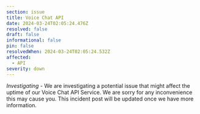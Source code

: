 ```yaml
---
section: issue
title: Voice Chat API
date: 2024-03-24T02:05:24.476Z
resolved: false
draft: false
informational: false
pin: false
resolvedWhen: 2024-03-24T02:05:24.532Z
affected:
  - API
severity: down
---
```

*Investigating* - We are investigating a potential issue that might affect the uptime of our Voice Chat API Service. We are sorry for any inconvenience this may cause you. This incident post will be updated once we have more information.
